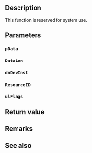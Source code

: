 ## Description

This function is reserved for system use.

## Parameters

### `pData`

### `DataLen`

### `dnDevInst`

### `ResourceID`

### `ulFlags`

## Return value

## Remarks

## See also